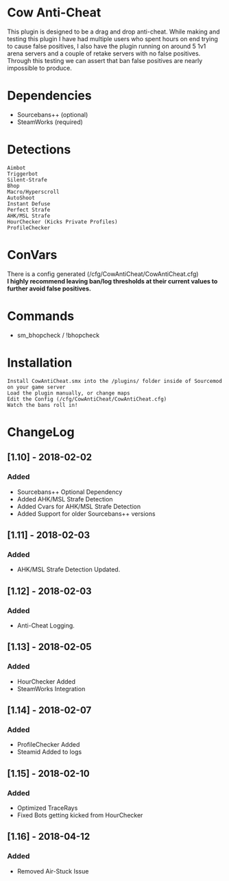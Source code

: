 # Cow Anti-Cheat
This plugin is designed to be a drag and drop anti-cheat. While making and testing this plugin I have had multiple users who spent hours on end trying to cause false positives, I also have the plugin running on around 5 1v1 arena servers and a couple of retake servers with no false positives. Through this testing we can assert that ban false positives are nearly impossible to produce.

# Dependencies
- Sourcebans++ (optional)
- SteamWorks (required)

# Detections
    Aimbot
    Triggerbot
    Silent-Strafe
    Bhop
    Macro/Hyperscroll
    AutoShoot
    Instant Defuse
    Perfect Strafe
    AHK/MSL Strafe
    HourChecker (Kicks Private Profiles)
    ProfileChecker

# ConVars
There is a config generated (/cfg/CowAntiCheat/CowAntiCheat.cfg)<br />
**I highly recommend leaving ban/log thresholds at their current values to further avoid false positives.**

# Commands
- sm_bhopcheck / !bhopcheck

# Installation
    Install CowAntiCheat.smx into the /plugins/ folder inside of Sourcemod on your game server
    Load the plugin manually, or change maps
    Edit the Config (/cfg/CowAntiCheat/CowAntiCheat.cfg)
    Watch the bans roll in!

# ChangeLog
## [1.10] - 2018-02-02
### Added
- Sourcebans++ Optional Dependency
- Added AHK/MSL Strafe Detection
- Added Cvars for AHK/MSL Strafe Detection
- Added Support for older Sourcebans++ versions

## [1.11] - 2018-02-03
### Added
- AHK/MSL Strafe Detection Updated.

## [1.12] - 2018-02-03
### Added
- Anti-Cheat Logging.

## [1.13] - 2018-02-05
### Added
- HourChecker Added
- SteamWorks Integration

## [1.14] - 2018-02-07
### Added
- ProfileChecker Added
- Steamid Added to logs

## [1.15] - 2018-02-10
### Added
- Optimized TraceRays
- Fixed Bots getting kicked from HourChecker

## [1.16] - 2018-04-12
### Added
- Removed Air-Stuck Issue
